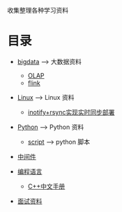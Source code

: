 收集整理各种学习资料

目录
=================

* [bigdata](https://github.com/Chengyanan1008/day-day-up/tree/main/bigdata) --> 大数据资料
  * [OLAP](https://github.com/Chengyanan1008/day-day-up/tree/main/bigdata/OLAP) 
  * [flink](https://github.com/Chengyanan1008/day-day-up/tree/main/bigdata/flink) 
* [Linux](https://github.com/Chengyanan1008/day-day-up/tree/main/Linux) --> Linux 资料 
  * [inotify+rsync实现实时同步部署](https://github.com/Chengyanan1008/day-day-up/tree/main/Linux/inotify%2Brsync%E5%AE%9E%E7%8E%B0%E5%AE%9E%E6%97%B6%E5%90%8C%E6%AD%A5%E9%83%A8%E7%BD%B2)

* [Python](https://github.com/Chengyanan1008/day-day-up/tree/main/Python) --> Python 资料
  * [script](https://github.com/Chengyanan1008/day-day-up/tree/main/Python/script) --> python 脚本
  
* [中间件](https://github.com/Chengyanan1008/day-day-up/tree/main/%E4%B8%AD%E9%97%B4%E4%BB%B6)
* [编程语言](https://github.com/Chengyanan1008/day-day-up/tree/main/%E7%BC%96%E7%A8%8B%E8%AF%AD%E8%A8%80)
  * [C++中文手册](https://github.com/Chengyanan1008/day-day-up/tree/main/%E7%BC%96%E7%A8%8B%E8%AF%AD%E8%A8%80/C%2B%2B%E4%B8%AD%E6%96%87%E6%89%8B%E5%86%8C)
* [面试资料](https://github.com/Chengyanan1008/day-day-up/tree/main/%E9%9D%A2%E8%AF%95)
